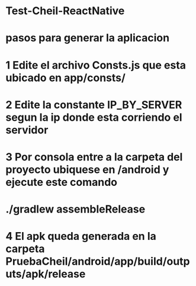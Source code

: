 # Test-Cheil-ReactNative

#
# pasos para generar la aplicacion
# 1 Edite el archivo Consts.js que esta ubicado en app/consts/
# 2 Edite la constante IP_BY_SERVER segun la ip donde esta corriendo el servidor
# 3 Por consola entre a la carpeta del proyecto ubiquese en /android y ejecute este comando
# ./gradlew assembleRelease
# 4 El apk queda generada en la carpeta PruebaCheil/android/app/build/outputs/apk/release
# 
#
#
#
#
#

